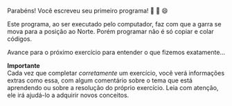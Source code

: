 Parabéns! Você escreveu seu primeiro programa! :tada: :balloon: :smile:

Este programa, ao ser executado pelo computador, faz com que a garra se mova para a posição ao Norte.
Porém programar não é só copiar e colar códigos.

Avance para o próximo exercício para entender o que fizemos exatamente…

**Importante**  
Cada vez que completar *corretamente* um exercício, você verá informações extras como essa, com algum comentário sobre o tema que está aprendendo ou sobre a resolução do próprio exercício.
Leia com atenção, ele irá ajudá-lo a adquirir novos conceitos.
